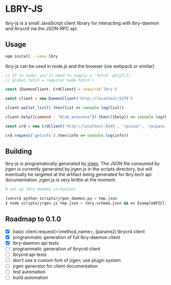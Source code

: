 LBRY-JS
===

lbry-js is a small JavaScript client library for interacting with lbry-daemon and lbrycrd via the JSON-RPC api. 

Usage
---
```bash
npm install --save lbry
```

lbry-js can be used in node.js and the browser (via webpack or similar)



```javascript
// If in node; you'll need to supply a 'fetch' polyfill
// global.fetch = require('node-fetch')

const {DaemonClient, CrdClient} = require('lbry')

const client = new DaemonClient('http://localhost:5279')

client.wallet_list().then(list => console.log(list))

client.help({command : "blob_announce"}).then(({help}) => console.log(help))

const crd = new CrdClient('http://localhost:9245', 'rpcuser', 'rpcpass')

crd.request('getinfo').then(info => console.log(info))
```

Building
---
lbry-js is programatically generated by [jrgen](https://github.com/mzernetsch/jrgen). The JSON file consumed by jrgen is currently generated by jrgen.js in the scripts directory, but will eventually be targeted at the artifact being generated for lbry.tech api documentation. jrgen.js is very brittle at the moment.

```bash
# set up lbry-daemon virtualenv

(venv)$ python scripts/jrgen_daemon.py > tmp.json
$ node scripts/jrgen.js tmp.json > lbry.schema.json && mv ExampleAPIClient.js build/daemon.js && rm tmp.json

```

Roadmap to 0.1.0
---
* [x] basic client.request(<\method_name\>, [params]) lbrycrd client
* [x] programmatic generation of full lbry-daemon client
* [x] lbry-daemon api tests
* [ ] programmatic generation of lbrycrd client
* [ ] lbrycrd api tests
* [ ] don't use a custom fork of jrgen; use plugin system
* [ ] jrgen generator for client documentation
* [ ] test automation
* [ ] build automation